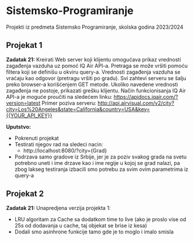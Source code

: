 # Sistemsko-Programiranje
Projekti iz predmeta Sistemsko Programiranje, skolska godina 2023/2024

## Projekat 1
**Zadatak 21:**
Kreirati Web server koji klijentu omogućava prikaz vrednosti zagađenja vazduha uz pomoć IQ
Air API-a. Pretraga se može vršiti pomoću filtera koji se definišu u okviru query-a. Vrednosti
zagađenja vazduha se vraćaju kao odgovor (pretragu vršiti po gradu). Svi zahtevi serveru se šalju
preko browser-a korišćenjem GET metode. Ukoliko navedene vrednosti zagađenja ne postoje,
prikazati grešku klijentu.
Način funkcionisanja IQ Air API-a je moguće proučiti na sledećem linku: https://apidocs.iqair.com/?version=latest
Primer poziva serveru:
http://api.airvisual.com/v2/city?city=Los%20Angeles&state=California&country=USA&key={{YOUR_API_KEY}}

**Uputstvo:**
- Pokrenuti projekat
- Testirati njegov rad na sledeci nacin:
  - http://localhost:8080/?city={Grad}
- Podrzava samo gradove iz Srbije, jer je za poziv svakog grada na svetu potrebno uneti i ime drzave kao i ime regije u kojoj se grad nalazi, pa zbog lakseg testiranja izbacili smo potrebu za svim ovim parametrima iz query-a

## Projekat 2
**Zadatak 21:**
Unapredjena verzija projekta 1:
- LRU algoritam za Cache sa dodatkom time to live (ako je proslo vise od 25s od dodavanja u cache, taj objekat se brise iz kesa)
- Dodali smo asinhrone funkcije tamo gde je to moglo i imalo smisla

